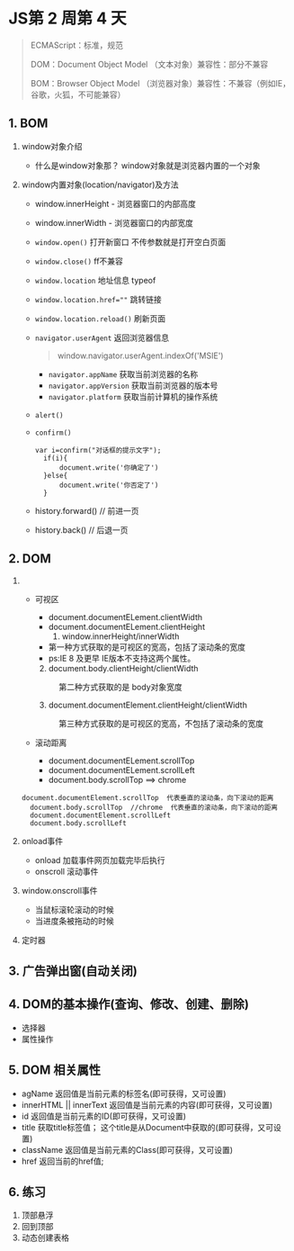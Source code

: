 # JS第 2 周第 4 天

> ECMAScript：标准，规范
>
> DOM：Document Object Model （文本对象）兼容性：部分不兼容
>
> BOM：Browser Object Model （浏览器对象）兼容性：不兼容（例如IE，谷歌，火狐，不可能兼容）

## 1. BOM 

1. window对象介绍

   - 什么是window对象那？ window对象就是浏览器内置的一个对象

2. window内置对象(location/navigator)及方法

   - window.innerHeight - 浏览器窗口的内部高度

   - window.innerWidth - 浏览器窗口的内部宽度

   - `window.open()` 打开新窗口 不传参数就是打开空白页面

   - `window.close()`  ff不兼容

   - `window.location` 地址信息 typeof

   - `window.location.href=""` 跳转链接

   - `window.location.reload()` 刷新页面

   - `navigator.userAgent` 返回浏览器信息

     > window.navigator.userAgent.indexOf('MSIE')

     - `navigator.appName` 获取当前浏览器的名称
     - `navigator.appVersion` 获取当前浏览器的版本号
     - `navigator.platform` 获取当前计算机的操作系统

   - `alert()`

   - `confirm()`

     ```
     var i=confirm("对话框的提示文字");
       if(i){
           document.write('你确定了')
       }else{
           document.write('你否定了')
       }
     ```

   - history.forward()  // 前进一页

   - history.back()  // 后退一页

## 2. DOM

1. - 可视区

     - document.documentELement.clientWidth
     - document.documentELement.clientHeight
       1. window.innerHeight/innerWidth
     - 第一种方式获取的是可视区的宽高，包括了滚动条的宽度
     - ps:IE 8 及更早 IE版本不支持这两个属性。

     2. document.body.clientHeight/clientWidth

     　　　第二种方式获取的是 body对象宽度

     3. document.documentElement.clientHeight/clientWidth

     　　　第三种方式获取的是可视区的宽高，不包括了滚动条的宽度

   - 滚动距离

     - document.documentELement.scrollTop 
     - document.documentELement.scrollLeft
     - document.body.scrollTop ==> chrome

   ```
   document.documentElement.scrollTop  代表垂直的滚动条，向下滚动的距离
     document.body.scrollTop  //chrome  代表垂直的滚动条，向下滚动的距离
     document.documentElement.scrollLeft
     document.body.scrollLeft
   ```

2. onload事件

   - onload 加载事件网页加载完毕后执行
   - onscroll 滚动事件

3. window.onscroll事件

   - 当鼠标滚轮滚动的时候
   - 当进度条被拖动的时候

4. 定时器

## 3. 广告弹出窗(自动关闭)

## 4. DOM的基本操作(查询、修改、创建、删除)

- 选择器
- 属性操作

## 5. DOM 相关属性

- agName 返回值是当前元素的标签名(即可获得，又可设置)
- innerHTML || innerText  返回值是当前元素的内容(即可获得，又可设置)
- id 返回值是当前元素的ID(即可获得，又可设置)
- title 获取title标签值； 这个title是从Document中获取的(即可获得，又可设置)
- className 返回值是当前元素的Class(即可获得，又可设置)
- href 返回当前的href值;

## 6. 练习

1. 顶部悬浮
2. 回到顶部
3. 动态创建表格